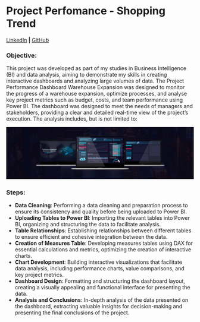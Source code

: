 # **Project Perfomance - Shopping Trend**

[LinkedIn](https://www.linkedin.com/in/guilhermefreitas-eng/) **|** [GitHub](https://github.com/Guifreitaas)

### Objective:

This project was developed as part of my studies in Business Intelligence (BI) and data analysis, aiming
to demonstrate my skills in creating interactive dashboards and analyzing large volumes of data. The
Project Performance Dashboard Warehouse Expansion was designed to monitor the progress of a
warehouse expansion, optimize processes, and analyse key project metrics such as budget, costs, and
team performance using Power BI. The dashboard was designed to meet the needs of managers and
stakeholders, providing a clear and detailed real-time view of the project’s execution. The analysis
includes, but is not limited to: 

![Descrição do Gráfico](https://github.com/Guifreitaas/Project_Perfomance/blob/main/GitBG.jpg)

### Steps:

- **Data Cleaning**: Performing a data cleaning and preparation process to ensure its consistency
   and quality before being uploaded to Power BI.
-  **Uploading Tables to Power BI**: Importing the relevant tables into Power BI, organizing and
   structuring the data to facilitate analysis.
-  **Table Relationships**: Establishing relationships between different tables to ensure efficient and
   cohesive integration between the data.
- **Creation of Measures Table**: Developing measures tables using DAX for essential calculations
   and metrics, optimizing the creation of interactive charts.
-  **Chart Development**: Building interactive visualizations that facilitate data analysis, including
   performance charts, value comparisons, and key project metrics.
-  **Dashboard Design**: Formatting and structuring the dashboard layout, creating a visually
   appealing and functional interface for presenting the data.
 - **Analysis and Conclusions**: In-depth analysis of the data presented on the dashboard, extracting
   valuable insights for decision-making and presenting the final conclusions of the project.


